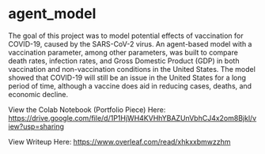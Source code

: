# agent_model

The goal of this project was to model potential effects of vaccination for COVID-19, caused by the SARS-CoV-2 virus. An agent-based model with a vaccination parameter, among other parameters, was built to compare death rates, infection rates, and Gross Domestic Product (GDP) in both vaccination and non-vaccination conditions in the United States. The model showed that COVID-19 will still be an issue in the United States for a long period of time, although a vaccine does aid in reducing cases, deaths, and economic decline.

View the Colab Notebook (Portfolio Piece) Here: 
https://drive.google.com/file/d/1P1HjWH4KVHhYBAZUnVbhCJ4x2om8Bjkl/view?usp=sharing

View Writeup Here:
https://www.overleaf.com/read/xhkxxbmwzzhm

